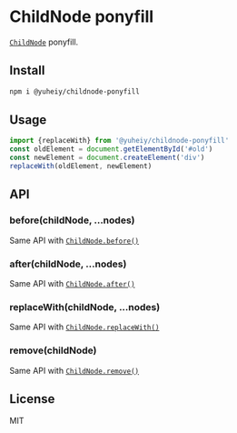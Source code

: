 # ChildNode ponyfill

[`ChildNode`](https://developer.mozilla.org/en-US/docs/Web/API/ChildNode) ponyfill.

## Install

```bash
npm i @yuheiy/childnode-ponyfill
```

## Usage

```javascript
import {replaceWith} from '@yuheiy/childnode-ponyfill'
const oldElement = document.getElementById('#old')
const newElement = document.createElement('div')
replaceWith(oldElement, newElement)
```

## API

### before(childNode, ...nodes)

Same API with [`ChildNode.before()`](https://developer.mozilla.org/en-US/docs/Web/API/ChildNode/before)

### after(childNode, ...nodes)

Same API with [`ChildNode.after()`](https://developer.mozilla.org/en-US/docs/Web/API/ChildNode/after)

### replaceWith(childNode, ...nodes)

Same API with [`ChildNode.replaceWith()`](https://developer.mozilla.org/en-US/docs/Web/API/ChildNode/replaceWith)

### remove(childNode)

Same API with [`ChildNode.remove()`](https://developer.mozilla.org/en-US/docs/Web/API/ChildNode/remove)

## License

MIT
